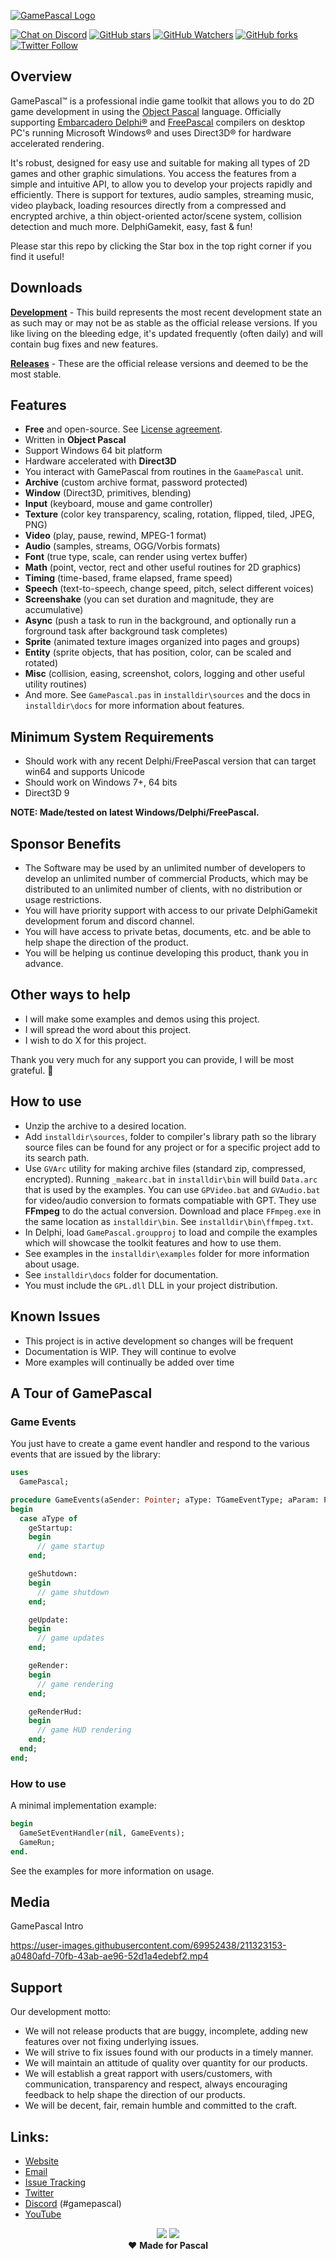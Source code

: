 <a href="https://gamepascal.org" target="_blank">![GamePascal Logo](media/logo.png)</a>

[![Chat on Discord](https://img.shields.io/discord/754884471324672040.svg?logo=discord)](https://discord.gg/tPWjMwK) [![GitHub stars](https://img.shields.io/github/stars/tinyBigGAMES/GamePascal?style=social)](https://github.com/tinyBigGAMES/GamePascal/stargazers) [![GitHub Watchers](https://img.shields.io/github/watchers/tinyBigGAMES/GamePascal?style=social)](https://github.com/tinyBigGAMES/GamePascal/network/members) [![GitHub forks](https://img.shields.io/github/forks/tinyBigGAMES/GamePascal?style=social)](https://github.com/tinyBigGAMES/GamePascal/network/members)
[![Twitter Follow](https://img.shields.io/twitter/follow/tinyBigGAMES?style=social)](https://twitter.com/tinyBigGAMES)

## Overview
GamePascal&trade; is a professional indie game toolkit that allows you to do 2D game development in using the <a href="https://en.wikipedia.org/wiki/Object_Pascal" target="_blank">Object Pascal</a> language. Officially supporting <a href="https://www.embarcadero.com/products/delphi" target="_blank"> Embarcadero Delphi®</a> and <a href="https://www.freepascal.org/" target="_blank">FreePascal</a> compilers on desktop PC's running Microsoft Windows® and uses Direct3D® for hardware accelerated rendering.

It's robust, designed for easy use and suitable for making all types of 2D games and other graphic simulations. You access the features from a simple and intuitive API, to allow you to develop your projects rapidly and efficiently. There is support for textures, audio samples, streaming music, video playback, loading resources directly from a compressed and encrypted archive, a thin object-oriented actor/scene system, collision detection and much more. DelphiGamekit, easy, fast & fun!

Please star this repo by clicking the Star box in the top right corner if you find it useful!

## Downloads
<a href="https://github.com/tinyBigGAMES/GamePascal/archive/refs/heads/main.zip" target="_blank">**Development**</a> - This build represents the most recent development state an as such may or may not be as stable as the official release versions. If you like living on the bleeding edge, it's updated frequently (often daily) and will contain bug fixes and new features.

<a href="https://github.com/tinyBigGAMES/GamePascal/releases" target="_blank">**Releases**</a> - These are the official release versions and deemed to be the most stable.

## Features
- **Free** and open-source. See <a href="https://github.com/tinyBigGAMES/GamePascal/blob/main/LICENSE" target="_blank">License agreement</a>.
- Written in **Object Pascal**
- Support Windows 64 bit platform
- Hardware accelerated with **Direct3D**
- You interact with GamePascal from routines in the `GaamePascal` unit.
- **Archive** (custom archive format, password protected)
- **Window** (Direct3D, primitives, blending)
- **Input** (keyboard, mouse and game controller)
- **Texture** (color key transparency, scaling, rotation, flipped, tiled, JPEG, PNG)
- **Video** (play, pause, rewind, MPEG-1 format)
- **Audio** (samples, streams, OGG/Vorbis formats)
- **Font** (true type, scale, can render using vertex buffer)
- **Math** (point, vector, rect and other useful routines for 2D graphics)
- **Timing** (time-based, frame elapsed, frame speed)
- **Speech** (text-to-speech, change speed, pitch, select different voices)
- **Screenshake** (you can set duration and magnitude, they are accumulative)
- **Async** (push a task to run in the background, and optionally run a forground task after background task completes)
- **Sprite** (animated texture images organized into pages and groups)
- **Entity** (sprite objects, that has position, color, can be scaled and rotated)
- **Misc** (collision, easing, screenshot, colors, logging and other useful utility routines)
- And more. See `GamePascal.pas` in `installdir\sources` and the docs in `installdir\docs` for more information about features.

## Minimum System Requirements
- Should work with any recent Delphi/FreePascal version that can target win64 and supports Unicode
- Should work on Windows 7+, 64 bits
- Direct3D 9

**NOTE: Made/tested on latest Windows/Delphi/FreePascal.** 

## Sponsor Benefits 
- The Software may be used by an unlimited number of developers to develop an unlimited number of commercial Products, which may be distributed to an unlimited number of clients, with no distribution or usage restrictions. 
- You will have priority support with access to our private DelphiGamekit development forum and discord channel.
- You will have access to private betas, documents, etc. and be able to help shape the direction of the product.
- You will be helping us continue developing this product, thank you in advance.

## Other ways to help
- I will make some examples and demos using this project.
- I will spread the word about this project.
- I wish to do X for this project.

Thank you very much for any support you can provide, I will be most grateful. :clap: 

## How to use
- Unzip the archive to a desired location.
- Add `installdir\sources`, folder to compiler's library path so the library source files can be found for any project or for a specific project add to its search path.
- Use `GVArc` utility for making archive files (standard zip, compressed, encrypted). Running `_makearc.bat` in `installdir\bin` will build `Data.arc` that is used by the examples. 
You can use `GPVideo.bat` and `GVAudio.bat` for video/audio conversion to formats compatiable with GPT. They use **FFmpeg** to do the actual conversion. Download and place `FFmpeg.exe` in the same location as `installdir\bin`. See `installdir\bin\ffmpeg.txt`.
- In Delphi, load `GamePascal.groupproj` to load and compile the examples which will showcase the toolkit features and how to use them.
- See examples in the `installdir\examples` folder for more information about usage.
- See `installdir\docs` folder for documentation.
- You must include the `GPL.dll` DLL in your project distribution.

## Known Issues
- This project is in active development so changes will be frequent 
- Documentation is WIP. They will continue to evolve
- More examples will continually be added over time

## A Tour of GamePascal
### Game Events
You just have to create a game event handler and respond to the various events that are issued by the library:
```pascal
uses
  GamePascal;

procedure GameEvents(aSender: Pointer; aType: TGameEventType; aParam: PGameEventParam);
begin
  case aType of
    geStartup:
    begin
      // game startup
    end;

    geShutdown:
    begin
      // game shutdown
    end;

    geUpdate:
    begin
      // game updates
    end;

    geRender:
    begin
      // game rendering
    end;

    geRenderHud:
    begin
      // game HUD rendering
    end;
  end;
end;

```
### How to use
A minimal implementation example:
```pascal
begin
  GameSetEventHandler(nil, GameEvents);
  GameRun;
end.
```

See the examples for more information on usage.

## Media
GamePascal Intro  

https://user-images.githubusercontent.com/69952438/211323153-a0480afd-70fb-43ab-ae96-52d1a4edebf2.mp4

## Support
Our development motto: 
- We will not release products that are buggy, incomplete, adding new features over not fixing underlying issues.
- We will strive to fix issues found with our products in a timely manner.
- We will maintain an attitude of quality over quantity for our products.
- We will establish a great rapport with users/customers, with communication, transparency and respect, always encouraging feedback to help shape the direction of our products.
- We will be decent, fair, remain humble and committed to the craft.

## Links:
- <a href="https://gamepascal.org" target="_blank">Website</a>
- <a href="mailto:support@tinybiggames.com" target="_blank">Email</a>
- <a href="https://github.com/tinyBigGAMES/GamePascal/issues" target="_blank">Issue Tracking</a>
- <a href="https://twitter.com/tinyBigGAMES" target="_blank">Twitter </a>
- <a href="https://discord.gg/JQqs8J9t9j" target="_blank">Discord</a> (#gamepascal)
- <a href="https://youtube.com/tinyBigGAMES" target="_blank">YouTube</a>

<p align="center">
 <a href="https://www.embarcadero.com/products/delphi" target="_blank"><img src="media/delphi.png"></a>
 <a href="https://www.freepascal.org" target="_blank"><img src="media/FreePascal.gif"></a><br/> 
 ♥ <b>Made for Pascal</b>
</p>

